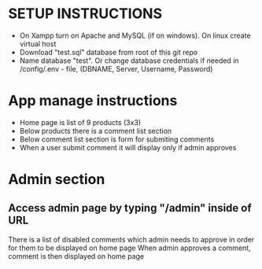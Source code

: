 # SETUP INSTRUCTIONS
<ul> 
  <li> On Xampp turn on Apache and MySQL (if on windows). On linux create virtual host </li>
  <li> Download "test.sql" database from root of this git repo </li>
  <li> Name database "test". Or change database credentials if needed in /config/.env - file, (DBNAME, Server, Username, Password) </li>
</ul>

# App manage instructions
<ul> 
  <li> Home page is list of 9 products (3x3) </li>
  <li> Below products there is a comment list section </li>
  <li> Below comment list section is form for submiting comments </li>
  <li> When a user submit comment it will display only if admin approves </li>
</ul>

# Admin section
## Access admin page by typing "/admin" inside of URL
There is a list of disabled comments which admin needs to approve in order for them to be displayed on home page
When admin approves a comment, comment is then displayed on home page

